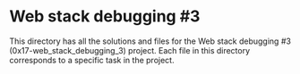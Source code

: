 # Web stack debugging #3

This directory has all the solutions and files for the Web stack debugging #3 (0x17-web_stack_debugging_3) project. Each file in this directory corresponds to a specific task in the project.
